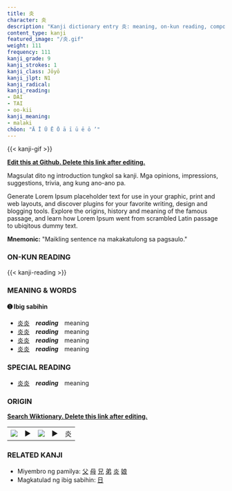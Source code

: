 ```yaml
---
title: 炎
character: 炎
description: "Kanji dictionary entry 炎: meaning, on-kun reading, compounds, origin, related kanji"
content_type: kanji
featured_image: "/炎.gif"
weight: 111
frequency: 111
kanji_grade: 9
kanji_strokes: 1
kanji_class: Jōyō
kanji_jlpt: N1
kanji_radical: 
kanji_reading: 
- DAI
- TAI
- oo-kii
kanji_meaning:
- malaki
chōon: "Ā Ī Ū Ē Ō ā ī ū ē ō ’"
---
```

[//]: # (Don't edit the line below. Kanji animated GIF code is automatically generated.)
{{< kanji-gif >}}

[//]: # (Edit below this line.)

**[Edit this at Github. Delete this link after editing.](https://github.com/tim0g/tim/tree/main/content/kanji/炎/index.md)**

Magsulat dito ng introduction tungkol sa kanji. Mga opinions, impressions, suggestions, trivia, ang kung ano-ano pa.

Generate Lorem Ipsum placeholder text for use in your graphic, print and web layouts, and discover plugins for your favorite writing, design and blogging tools. Explore the origins, history and meaning of the famous passage, and learn how Lorem Ipsum went from scrambled Latin passage to ubiqitous dummy text.
 
**Mnemonic:** "Maikling sentence na makakatulong sa pagsaulo."

### ON-KUN READING

[//]: # (Don't edit the line below. ON-KUN READING code is automatically generated.)
{{< kanji-reading >}}

### MEANING & WORDS

#### ➊ **Ibig sabihin**
  - [炎](../炎)[炎](../炎)　***reading***　meaning
  - [炎](../炎)[炎](../炎)　***reading***　meaning
  - [炎](../炎)[炎](../炎)　***reading***　meaning
  - [炎](../炎)[炎](../炎)　***reading***　meaning

### SPECIAL READING
  - [炎](../炎)[炎](../炎)　***reading***　meaning

### ORIGIN

**[Search Wiktionary. Delete this link after editing.](https://wiktionary.org/wiki/炎)**
<table class="kanji-table"><tr><td>
<img src="60px-炎-bronze.svg.png">
</td><td>▶</td><td>
<img src="60px-炎-oracle.svg.png">
</td><td>▶</td>
<td class="kanji-origin">炎</td>
</tr></table>

### RELATED KANJI
- Miyembro ng pamilya: [父](../父) [母](../母) [兄](../兄) [弟](../弟) [炎](../炎) [娘](../娘)
- Magkatulad ng ibig sabihin: [日](../日)
